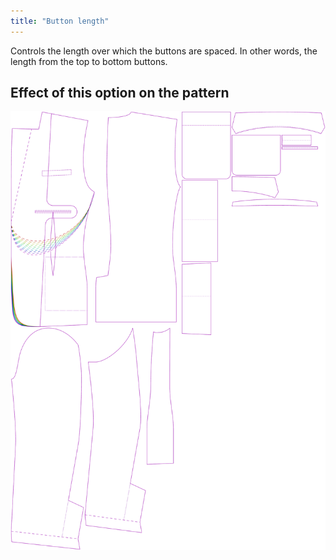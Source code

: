 ```yaml
---
title: "Button length"
---
```


Controls the length over which the buttons are spaced.
In other words, the length from the top to bottom buttons.

## Effect of this option on the pattern

![This image shows the effect of this option by superimposing several variants that have a different value for this option](jaeger_buttonlength_sample.svg "Effect of this option on the pattern")
